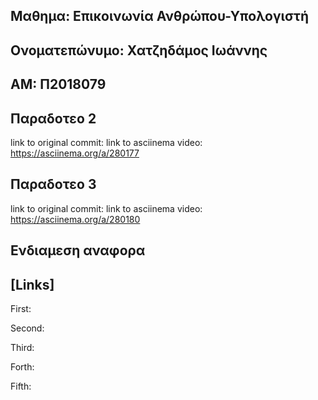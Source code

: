 Μαθημα: Επικοινωνία Ανθρώπου-Υπολογιστή
-
Ονοματεπώνυμο: Χατζηδάμος Ιωάννης
-
ΑΜ: Π2018079
-
Παραδοτεο 2
-
link to original commit:
link to asciinema video: https://asciinema.org/a/280177

Παραδοτεο 3
-
link to original commit:
link to asciinema video: https://asciinema.org/a/280180


Ενδιαμεση αναφορα
-

[Links]
-

First:

Second:

Third:

Forth:

Fifth:

